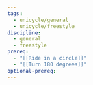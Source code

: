 ```yaml
---
tags:
  - unicycle/general
  - unicycle/freestyle
discipline:
  - general
  - freestyle
prereq:
  - "[[Ride in a circle]]"
  - "[[Turn 180 degrees]]"
optional-prereq:
---
```

